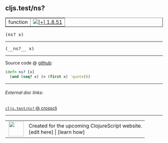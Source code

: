 ## cljs.test/ns?



 <table border="1">
<tr>
<td>function</td>
<td><a href="https://github.com/cljsinfo/cljs-api-docs/tree/1.8.51"><img valign="middle" alt="[+] 1.8.51" title="Added in 1.8.51" src="https://img.shields.io/badge/+-1.8.51-lightgrey.svg"></a> </td>
</tr>
</table>

<samp>(ns? x)</samp><br>

---

 <samp>
(__ns?__ x)<br>
</samp>

---







Source code @ [github]():

```clj
(defn ns? [x]
  (and (seq? x) (= (first x) 'quote)))
```

<!--
Repo - tag - source tree - lines:

 <pre>

</pre>

-->

---



###### External doc links:

[`cljs.test/ns?` @ crossclj](http://crossclj.info/fun/cljs.test/ns%3F.html)<br>

---

 <table>
<tr><td>
<img valign="middle" align="right" width="48px" src="http://i.imgur.com/Hi20huC.png">
</td><td>
Created for the upcoming ClojureScript website.<br>
[edit here] | [learn how]
</td></tr></table>

[edit here]:https://github.com/cljsinfo/cljs-api-docs/blob/master/cljsdoc/cljs.test/nsQMARK.cljsdoc
[learn how]:https://github.com/cljsinfo/cljs-api-docs/wiki/cljsdoc-files

<!--

This information was too distracting to show to readers, but I'll leave it
commented here since it is helpful to:

- pretty-print the data used to generate this document
- and show how to retrieve that data



The API data for this symbol:

```clj
{:ns "cljs.test",
 :name "ns?",
 :signature ["[x]"],
 :name-encode "nsQMARK",
 :history [["+" "1.8.51"]],
 :type "function",
 :full-name-encode "cljs.test/nsQMARK",
 :source {:code "(defn ns? [x]\n  (and (seq? x) (= (first x) 'quote)))",
          :title "Source code",
          :repo "clojurescript",
          :tag "r1.8.51",
          :filename "src/main/cljs/cljs/test.cljc",
          :lines [246 247],
          :url "https://github.com/clojure/clojurescript/blob/r1.8.51/src/main/cljs/cljs/test.cljc#L246-L247"},
 :usage ["(ns? x)"],
 :full-name "cljs.test/ns?",
 :cljsdoc-url "https://github.com/cljsinfo/cljs-api-docs/blob/master/cljsdoc/cljs.test/nsQMARK.cljsdoc"}

```

Retrieve the API data for this symbol:

```clj
;; from Clojure REPL
(require '[clojure.edn :as edn])
(-> (slurp "https://raw.githubusercontent.com/cljsinfo/cljs-api-docs/catalog/cljs-api.edn")
    (edn/read-string)
    (get-in [:symbols "cljs.test/ns?"]))
```

-->
